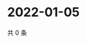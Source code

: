 # 2022-01-05

共 0 条

<!-- BEGIN WEIBO -->
<!-- 最后更新时间 Wed Jan 05 2022 08:55:20 GMT+0800 (China Standard Time) -->

<!-- END WEIBO -->
